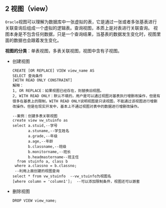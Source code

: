 ## 2 视图（view）

`Oracle`视图可以理解为数据库中一张虚拟的表，它是通过一张或者多张基表进行关联查询后组成一个虚拟的逻辑表。查询视图，本质上是对表进行关联查询。                                                      视图本身是不包含任何数据，只是一个查询结果，当基表的数据发生变化时，视图里面的数据也会跟着发生变化。

**视图的分类**：单表视图，多表关联视图，视图中含有子视图。

- 创建视图

  ```plsql
  CREATE [OR REPLACE] VIEW view_name AS
  SELECT 查询条件
  [WITH READ ONLY CONSTRAINT]
  解释：
  1, OR REPLACE：如果视图已经存在，则替换旧视图。
  2, WITH READ ONLY：默认不填的，用户是可以通过视图对基表执行增删改操作，但是有很多在基表上的限制，WITH READ ONLY说明视图是只读视图，不能通过该视图进行增删改操作。但是在现实开发中，基本上不通过视图对表中的数据进行增删改操作。 
  ```

  ```plsql
  --案例：创建多表关联视图
  create view vw_stuinfo as 
  select a.stuid,--学号
         a.stuname,--学生姓名
         a.grade,--年级
         a.age,--年龄
         b.classname,--班级
         b.monitorname,--班长
         b.headmastername--班主任
    from stuinfo a, class b
   where a.classno = b.classno;
   --利用上面创建的视图查询
  select * from vw_stuinfo  --vw_stuinfo为视图名
  [where column = 'column1'];  --可以添加限制条件，视图还可以嵌套
  ```

- 删除视图

  ```plsql
  DROP VIEW view_name;
  ```